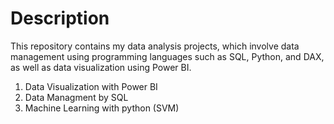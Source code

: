 # Description
This repository contains my data analysis projects, which involve data management using programming languages such as SQL, Python, and DAX, as well as data visualization using Power BI.
1.	Data Visualization with Power BI
2.	Data Managment by SQL
3.	Machine Learning with python (SVM)
